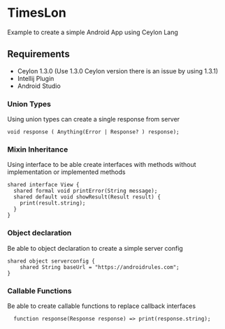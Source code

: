 # TimesLon
Example to create a simple Android App using Ceylon Lang 

## Requirements 
* Ceylon 1.3.0 (Use 1.3.0 Ceylon version there is an issue by using 1.3.1)
* Intellij Plugin 
* Android Studio 


### Union Types 

Using union types can create a single response from server 
```
void response ( Anything(Error | Response? ) response);

```

### Mixin Inheritance

Using interface to be able create interfaces with methods without implementation or implemented methods
```
shared interface View {
  shared formal void printError(String message);
  shared default void showResult(Result result) {
    print(result.string);
  }
}
```

### Object declaration
Be able to object declaration to create a simple server config
```
shared object serverconfig {
    shared String baseUrl = "https://androidrules.com";
}
```

### Callable Functions 

Be able to create callable functions to replace callback interfaces
```
  function response(Response response) => print(response.string);
```




